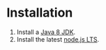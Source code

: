 # Installation

1. Install a [Java 8 JDK](https://www.oracle.com/java/technologies/javase/javase-jdk8-downloads.html).
1. Install the latest [node.js LTS](https://nodejs.org/en/download/).